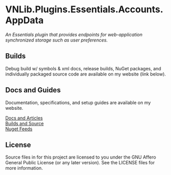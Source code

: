 # VNLib.Plugins.Essentials.Accounts.AppData  
*An Essentials plugin that provides endpoints for web-application synchronized storage such as user preferences.*

## Builds  
Debug build w/ symbols & xml docs, release builds, NuGet packages, and individually packaged source code are available on my website (link below).  

## Docs and Guides  
Documentation, specifications, and setup guides are available on my website.  

[Docs and Articles](https://www.vaughnnugent.com/resources/software/articles?tags=docs,_VNLib.Plugins.Essentials.Accounts.AppData)  
[Builds and Source](https://www.vaughnnugent.com/resources/software/modules/Plugins.Essentials)  
[Nuget Feeds](https://www.vaughnnugent.com/resources/software/modules)  

## License  
Source files in for this project are licensed to you under the GNU Affero General Public License (or any later version). See the LICENSE files for more information.